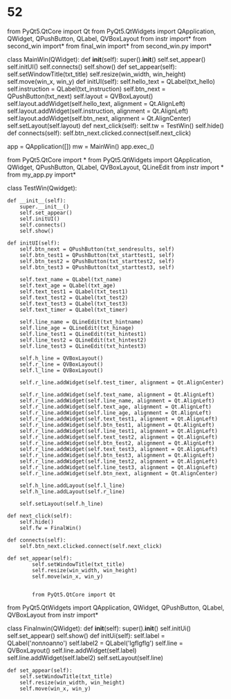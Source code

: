 # 52
from PyQt5.QtCore import Qt
from PyQt5.QtWidgets import QApplication, QWidget, QPushButton, QLabel, QVBoxLayout
from instr import*
from second_win import*
from final_win import*
from second_win.py import*

class MainWin(QWidget):
    def __init__(self):
        super().__init__()
        self.set_appear()
        self.initUI()
        self.connects()
        self.show()
    def set_appear(self):
        self.setWindowTitle(txt_title)
        self.resize(win_width, win_height)
        self.move(win_x, win_y)
    def initUI(self):
        self.hello_text = QLabel(txt_hello)
        self.instruction = QLabel(txt_instruction)
        self.btn_next = QPushButton(txt_next)
        self.layout = QVBoxLayout()
        self.layout.addWidget(self.hello_text, alignment = Qt.AlignLeft)
        self.layout.addWidget(self.instruction, alignment = Qt.AlignLeft)
        self.layout.addWidget(self.btn_next, alignment = Qt.AlignCenter)
        self.setLayout(self.layout)
    def next_click(self):
        self.tw = TestWin()
        self.hide()
    def connects(self):
        self.btn_next.clicked.connect(self.next_click)

app = QApplication([])
mw = MainWin()
app.exec_()




from PyQt5.QtCore import *
from PyQt5.QtWidgets import QApplication, QWidget, QPushButton, QLabel, QVBoxLayout, QLineEdit
from instr import *
from my_app.py import*

class TestWin(Qwidget):

    def __init__(self):
        super.__init__()
        self.set_appear()
        self.initUI()
        self.connects()
        self.show()

    def initUI(self):
        self.btn_next = QPushButton(txt_sendresults, self)
        self.btn_test1 = QPushButton(txt_starttest1, self)
        self.btn_test2 = QPushButton(txt_starttest2, self)
        self.btn_test3 = QPushButton(txt_starttest3, self)

        self.text_name = QLabel(txt_name)
        self.text_age = QLabel(txt_age)
        self.text_test1 = QLabel(txt_test1)
        self.text_test2 = QLabel(txt_test2)
        self.text_test3 = QLabel(txt_test3)
        self.text_timer = QLabel(txt_timer)

        self.line_name = QLineEdit(txt_hintname)
        self.line_age = QLineEdit(txt_hinage)
        self.line_test1 = QLineEdit(txt_hintest1)
        self.line_test2 = QLineEdit(txt_hintest2)
        self.line_test3 = QLineEdit(txt_hintest3)

        self.h_line = QVBoxLayout()
        self.r_line = QVBoxLayout()
        self.l_line = QVBoxLayout()

        self.r_line.addWidget(self.test_timer, alignment = Qt.AlignCenter)

        self.r_line.addWidget(self.text_name, alignment = Qt.AlignLeft)
        self.r_line.addWidget(self.line_name, alignment = Qt.AlignLeft)
        self.r_line.addWidget(self.text_age, alignment = Qt.AlignLeft)
        self.r_line.addWidget(self.line_age, alignment = Qt.AlignLeft)
        self.r_line.addWidget(self.text_test1, alignment = Qt.AlignLeft)
        self.r_line.addWidget(self.btn_test1, alignment = Qt.AlignLeft)
        self.r_line.addWidget(self.line_test1, alignment = Qt.AlignLeft)
        self.r_line.addWidget(self.text_test2, alignment = Qt.AlignLeft)
        self.r_line.addWidget(self.btn_test2, alignment = Qt.AlignLeft)
        self.r_line.addWidget(self.text_test3, alignment = Qt.AlignLeft)
        self.r_line.addWidget(self.btn_test3, alignment = Qt.AlignLeft)
        self.r_line.addWidget(self.line_test2, alignment = Qt.AlignLeft)
        self.r_line.addWidget(self.line_test3, alignment = Qt.AlignLeft)
        self.r_line.addWidget(self.btn_next, alignment = Qt.AlignCenter)

        self.h_line.addLayout(self.l_line)
        self.h_line.addLayout(self.r_line)

        self.setLayout(self.h_line)

    def next_click(self):
        self.hide()
        self.fw = FinalWin()
        
    def connects(self):
        self.btn_next.clicked.connect(self.next_click)

    def set_appear(self):
            self.setWindowTitle(txt_title)
            self.resize(win_width, win_height)
            self.move(win_x, win_y)


            from PyQt5.QtCore import Qt
from PyQt5.QtWidgets import QApplication, QWidget, QPushButton, QLabel, QVBoxLayout
from instr import*


class Finalnwin(QWidget):
    def __init__(self):
        super().__init__()
        self.initUi()
        self.set_appear()
        self.show()
    def initUi(self):
        self.label = QLabel('лоплоапло')
        self.label2 = QLabel('lgflgflg')
        self.line = QVBoxLayout()
        self.line.addWidget(self.label)
        self.line.addWidget(self.label2)
        self.setLayout(self.line)



        
    def set_appear(self):
        self.setWindowTitle(txt_title)
        self.resize(win_width, win_height)
        self.move(win_x, win_y)
    
